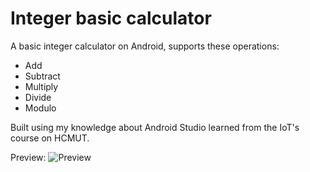 Integer basic calculator
===

A basic integer calculator on Android, supports these operations:
- Add
- Subtract
- Multiply
- Divide
- Modulo

Built using my knowledge about Android Studio learned from the IoT's course on HCMUT.

Preview:
![Preview](https://files.catbox.moe/8mrp62.jpg)
